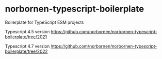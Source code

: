 # norbornen-typescript-boilerplate
Boilerplate for TypeScript ESM projects

Typescript 4.5 version https://github.com/norbornen/norbornen-typescript-boilerplate/tree/2021

Typescript 4.7 version https://github.com/norbornen/norbornen-typescript-boilerplate/tree/2022
